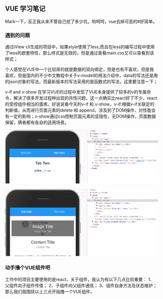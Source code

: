 ## VUE 学习笔记

Mark一下，反正我从来不管自己挖了多少坑，哟呵呵，vue去掉可恶的#好简单。

### 遇到的问题

通过iView cli生成的项目中，如果style使用了less,而且在less的编写过程中使用了less的嵌套特性，那么样式是无效的，但是通过查看main.css又可以查看到该样式；

个人感觉在VUE中一个比较屌的就是数据的双向绑定，但是也有不喜欢，但是我喜欢，但是国内的不少中文教程中关于v-model的用法介绍中，data的写法还是用的json对象的写法，而最新版本的写法采用的是函数式的写法，这里要注意一下；

v-if and v-show 在学习VUE的过程中发现了VUE本身提供了较多的v的专属命令，解决了很多开发过程种出现的共性问题，这一点确实比react好了不少，react的受控组件相当的蛋疼。好说说看今天的v-if 和 v-show，v-if:根据v-if关联定的判断值，从而进行页面元素的delete 和 append，涉及到了DOM操作，对性能会有一定的影响；v-show通过css控制页面元素的显隐性，无DOM操作，页面数据保留，俩者都有各自的适用场景。

![](./img/VUE/v-if.gif)

![](./img/VUE/v-show.gif)

### 动手撸个VUE组件吧

工作中的项目主要使用的是react，关于组件，我认为有以下几点比较重要：
1、父组件向子组件传值；
2、子组件向父组件通信；
3、组件自身方法及状态维护；
那么我们就围绕以上三点开始撸一个VUE组件，








